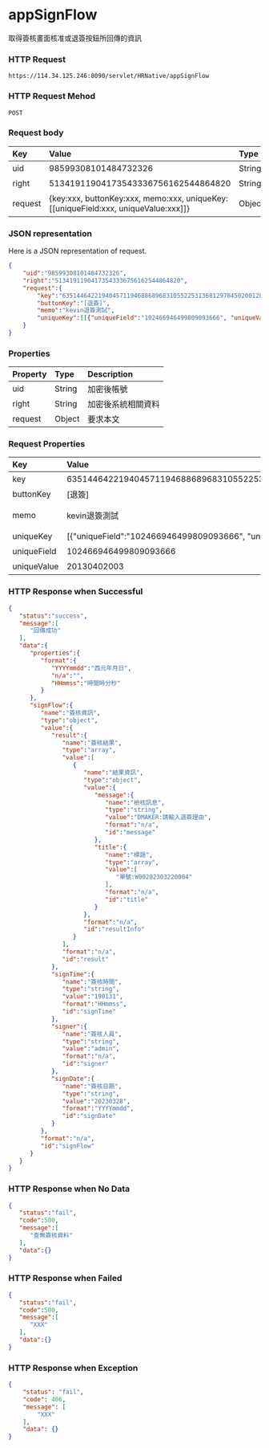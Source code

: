 # appSignFlow
取得簽核畫面核准或退簽按鈕所回傳的資訊

### HTTP Request
```
https://114.34.125.246:8090/servlet/HRNative/appSignFlow
```

### HTTP Request Mehod
```
POST
```

### Request body
| Key | Value | Type | Description |
|:----------|:-------------|:-----|:------------|
| uid | 98599308101484732326 | String | 需透過appLogin取得
| right | 51341911904173543336756162544864820 | String | 需透過appLogin取得 |
| request | {key:xxx, buttonKey:xxx, memo:xxx, uniqueKey:[[uniqueField:xxx, uniqueValue:xxx]]} | Object | key,buttonKey,uniqueKey都由appFlowList取得

### JSON representation
Here is a JSON representation of request.
```json
{
    "uid":"98599308101484732326",
    "right":"51341911904173543336756162544864820",
    "request":{
        "key":"635144642219404571194688689683105522531368129784502001284860188282814076207411", 
        "buttonKey":"[退簽]", 
        "memo":"kevin退簽測試", 
        "uniqueKey":[[{"uniqueField":"102466946499809093666", "uniqueValue":"20130402003"}]]
    }
}
```

### Properties
| Property | Type | Description |
|:---------|:-----|:------------|
| uid   | String | 加密後帳號 |
| right | String | 加密後系統相關資料 |
| request | Object | 要求本文 |

### Request Properties
| Key | Value | Type | Description | Required | Format |
|:----------|:-------------|:-----|:------------|:------------|:------------|
| key | 635144642219404571194688689683105522531368129784502001284860188282814076207411 | String | 鍵值 | Y | n/a |
| buttonKey | [退簽] | String | 按鈕代碼 | Y | n/a |
| memo | kevin退簽測試 | String | 簽核意見 | N(退簽時為Y) | n/a |
| uniqueKey | [{"uniqueField":"102466946499809093666", "uniqueValue":"20130402003"}] | Vector | 單據鍵值 | Y | n/a |
| uniqueField | 102466946499809093666 | String | 鍵值資料 | Y | n/a |
| uniqueValue | 20130402003 | String | 鍵值名稱 | Y | n/a |


### HTTP Response when Successful
```json
{
   "status":"success",
   "message":[
      "回傳成功"
   ],
   "data":{
      "properties":{
         "format":{
            "YYYYmmdd":"西元年月日",
            "n/a":"",
            "HHmmss":"時間時分秒"
         }
      },
      "signFlow":{
         "name":"簽核資訊",
         "type":"object",
         "value":{
            "result":{
               "name":"簽核結果",
               "type":"array",
               "value":[
                  {
                     "name":"結果資訊",
                     "type":"object",
                     "value":{
                        "message":{
                           "name":"檢核訊息",
                           "type":"string",
                           "value":"DMAKER:請輸入退簽理由",
                           "format":"n/a",
                           "id":"message"
                        },
                        "title":{
                           "name":"標題",
                           "type":"array",
                           "value":[
                              "單號:W00202303220004"
                           ],
                           "format":"n/a",
                           "id":"title"
                        }
                     },
                     "format":"n/a",
                     "id":"resultInfo"
                  }
               ],
               "format":"n/a",
               "id":"result"
            },
            "signTime":{
               "name":"簽核時間",
               "type":"string",
               "value":"190131",
               "format":"HHmmss",
               "id":"signTime"
            },
            "signer":{
               "name":"簽核人員",
               "type":"string",
               "value":"admin",
               "format":"n/a",
               "id":"signer"
            },
            "signDate":{
               "name":"簽核日期",
               "type":"string",
               "value":"20230328",
               "format":"YYYYmmdd",
               "id":"signDate"
            }
         },
         "format":"n/a",
         "id":"signFlow"
      }
   }
}
```

### HTTP Response when No Data 
```json
{
   "status":"fail",
   "code":500,
   "message":[
      "查無簽核資料"
   ],
   "data":{}
}
```

### HTTP Response when Failed
```json
{
   "status":"fail",
   "code":500,
   "message":[
      "XXX"
   ],
   "data":{}
}
```

### HTTP Response when Exception
```json
{
    "status": "fail",
    "code": 406,
    "message": [
        "XXX"
    ],
    "data": {}
}
```
